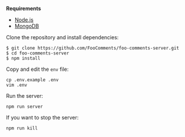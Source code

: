 **Requirements**
- [Node.js](https://nodejs.org/en/)
- [MongoDB](https://docs.mongodb.com/manual/administration/install-community/)


Clone the repository and install dependencies:

```
$ git clone https://github.com/FooComments/foo-comments-server.git
$ cd foo-comments-server
$ npm install
```

Copy and edit the `env` file:

```
cp .env.example .env
vim .env
```

Run the server:

```
npm run server
```

If you want to stop the server:

```
npm run kill
```


